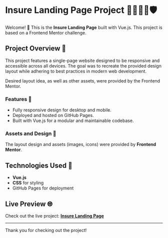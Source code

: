 # Insure Landing Page Project 👨‍👩‍👧‍👦🛡️

Welcome! 👋 This is the **Insure Landing Page** built with Vue.js. This project is based on a Frontend Mentor challenge.

## Project Overview 📜

This project features a single-page website designed to be responsive and accessible across all devices. The goal was to recreate the provided design layout while adhering to best practices in modern web development.

Desired layout idea, as well as other assets, were provided by the Frontend Mentor.

### Features 🌟

- Fully responsive design for desktop and mobile.
- Deployed and hosted on GitHub Pages.
- Built with Vue.js for a modular and maintainable codebase.

### Assets and Design 🎨

The layout design and assets (images, icons) were provided by **Frontend Mentor**.

## Technologies Used 🚀

- **Vue.js**
- **CSS** for styling
- GitHub Pages for deployment

## Live Preview 🌐

Check out the live project: [**Insure Landing Page**](weroni-k.github.io/insure/)

---

Thank you for checking out the project!
